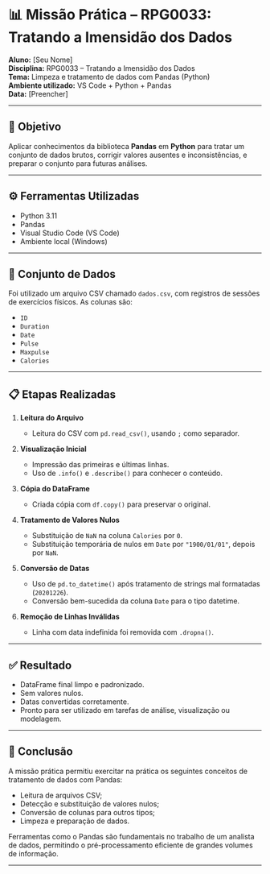# 📊 Missão Prática – RPG0033: Tratando a Imensidão dos Dados

**Aluno:** [Seu Nome]  
**Disciplina:** RPG0033 – Tratando a Imensidão dos Dados  
**Tema:** Limpeza e tratamento de dados com Pandas (Python)  
**Ambiente utilizado:** VS Code + Python + Pandas  
**Data:** [Preencher]

---

## 🎯 Objetivo

Aplicar conhecimentos da biblioteca **Pandas** em **Python** para tratar um conjunto de dados brutos, corrigir valores ausentes e inconsistências, e preparar o conjunto para futuras análises.

---

## ⚙️ Ferramentas Utilizadas

- Python 3.11
- Pandas
- Visual Studio Code (VS Code)
- Ambiente local (Windows)

---

## 📁 Conjunto de Dados

Foi utilizado um arquivo CSV chamado `dados.csv`, com registros de sessões de exercícios físicos. As colunas são:

- `ID`
- `Duration`
- `Date`
- `Pulse`
- `Maxpulse`
- `Calories`

---

## 📋 Etapas Realizadas

1. **Leitura do Arquivo**
   - Leitura do CSV com `pd.read_csv()`, usando `;` como separador.

2. **Visualização Inicial**
   - Impressão das primeiras e últimas linhas.
   - Uso de `.info()` e `.describe()` para conhecer o conteúdo.

3. **Cópia do DataFrame**
   - Criada cópia com `df.copy()` para preservar o original.

4. **Tratamento de Valores Nulos**
   - Substituição de `NaN` na coluna `Calories` por `0`.
   - Substituição temporária de nulos em `Date` por `"1900/01/01"`, depois por `NaN`.

5. **Conversão de Datas**
   - Uso de `pd.to_datetime()` após tratamento de strings mal formatadas (`20201226`).
   - Conversão bem-sucedida da coluna `Date` para o tipo datetime.

6. **Remoção de Linhas Inválidas**
   - Linha com data indefinida foi removida com `.dropna()`.

---

## ✅ Resultado

- DataFrame final limpo e padronizado.
- Sem valores nulos.
- Datas convertidas corretamente.
- Pronto para ser utilizado em tarefas de análise, visualização ou modelagem.

---

## 📌 Conclusão

A missão prática permitiu exercitar na prática os seguintes conceitos de tratamento de dados com Pandas:

- Leitura de arquivos CSV;
- Detecção e substituição de valores nulos;
- Conversão de colunas para outros tipos;
- Limpeza e preparação de dados.

Ferramentas como o Pandas são fundamentais no trabalho de um analista de dados, permitindo o pré-processamento eficiente de grandes volumes de informação.

---
